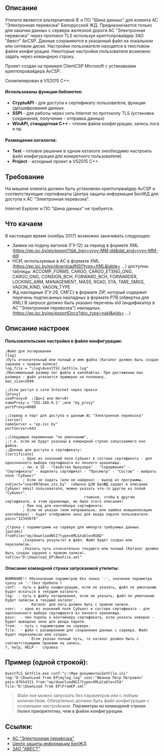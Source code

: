 ## Описание
Утилита является альтернативой IE и ПО "Шина данных" для клиента АС "Электронная перевозка" Белорусской ЖД. 
Предназначается только для закачки данных с сервера железной дороги АС "Электронная перевозка" 
через протокол TLS используя криптопровайдер ЗАО "Авест" AvCSP.
Данные сохраняются в указанный файл на локальном или сетевом диске. Настройки пользователя 
находятся в текстовом файле конфигурации. Некоторые настройки пользователя возможно задать 
через командную строку.

Проект создан на примере ClientCSP Microsoft с установками криптопровайдера AvCSP.

Скомпилирован в VS2015 C++.

#### Использованы функции библиотек: 
- **CryptoAPI** - для доступа к сертификату пользователя, функции (де)шифрования данных.
- **SSPI** - для работы через сеть Internet по протоколу TLS (установка соединения, получение - отправка данных)
- **WinAPI, стандартная C++**	- чтение файла конфигурации, запись лога и пр.

#### Размещение каталогов:
- **Test** - готовое решение в одном каталоге (необходимо настроить файл конфигурации для конкретного пользователя)
- **Project**  - исходный проект в VS2015 C++.

## Требование
На машине клиента должен быть установлен криптопрвайдер AvCSP и соответствующие сертификаты 
Центра защиты информации БелЖД для доступа к АС "Электронная перевозка".

Internet Explorer и ПО "Шина данных" не требуется.

## Что качаем
В настоящее время (ноябрь 2017) возможно закачивать следующее:
- Заявки на подачу вагонов (ГУ-12) за период в формате XML (https://ep.isc.by/ep/export?dat_bgn=yyyy-MM-dd&dat_end=yyyy-MM-dd)
- НСИ, используемые в АС в формате XML (https://ep.isc.by/ep/downloadNSI?type=XML&table= ...)
		доступны таблицы: ACCOMP_FORMS, CARGO, CARGO_ETSNG_GNG, CARGO_GNG, CONSIGN_BCH, FORWARD_BCH, FORWARDER, LOCKING_ARM,
		MANAGEMENT, MASS, ROAD, STA, TARE_SMGS, VAGON_KIND, VAGON_TYPE
- Жд накладные (ГУ-29, СМГС) в формате ZIP, который содержит перечень подписанных накладных в формате P7B (обвертка для XML)
		В запросе должно быть указано перечень eid (индификатор в АС "Электронная перевозка") накладных.
		(https://ep.isc.by/ep/exportDocs?doc_type=nakl&eids= ...)

## Описание настроек
#### Пользовательские настройки в файле конфигурации:
``` 
;Файл для логирования
[log]
;Путь относительный или полный и имя файла (Каталог должен быть создан заранее с правом записи)	
log_file = "\log\AvestTSC_GetFile.log"
;Максимальный размер лог файла в килобайтах. При достижении max размера - файл усекается примерно на половину.
max_size=2048

;;Если доступ к сети Internet через прокси
[proxy]
useProxy=0	;(Да=1 или Нет=0)
nameProxy = "192.168.0.1" ;или "my_proxy"
portProxy=8080

;;Сервер и порт для доступа к данным АС "Электронная перевозка"
[server]
nameServer = "ep.isc.by"
portServer=443

;;Следующие переменные "по умолчанию", 
;;т.е. если не будут указаны в командной строке запускаемого exe файла.
;;Данные для доступа к сертификату:
[certificate]
		; Одно из значений поля Субъект в составе сертификата - для однозначного выбора сертификата из личного хранилища.
		; см. в IE - "Свойства браузера" - "Содержание" - "Сертификаты" - выделить сертификат - "Просмотр" - "Состав" - выбрать поле "Субъект"
		; Если не задать (или не найдено) - выход из программы.
subject="user007@oao_zzz.by"  (обычно ЦЗИ БелЖД задает в описании Субъект email пользователя, можно указать что-то другое из полей "Субъект",
									главное, чтобы в другом сертификате, в этом хранилище, не было этого описания) 
		; Пин код для контейнера сертификата. 
		; Если не указан (или неправильно, или ошибка инициализации контейнера) - будет отображено окно для ввода пароля пользователя. 
pass="12345678"

;Строка с параметрами на сервере для импорта требуемых данных. 
[params]
fromFile="ep/downloadNSI?type=XML&table=ROAD"
		;Сохранить результат в файл. Файл будет создан или перезаписан. 
		;Указать путь относительно текущего или полный (Каталог должен быть создан заранее с правом записи).
toFile="D:\Download_EP\NewFile.xml"
```

#### Описание командной строки запускаемой утилиты:
```
ВНИМАНИЕ!! Обозначение параметров без знака '-', значение параметра сразу за ':'(без пробела )
conf: - путь к файлу конфигурации, если не указать, файл по умолчанию будет искаться в текущем каталоге.
log:  - путь к файлу логирования, если не указать, файл по умолчанию будет записан в текущий каталог.
			Каталог для лога должен быть с правом записи.
user:  - одно из значений поля Субъект в составе сертификата - для однозначного выбора сертификата из личного хранилища.
pass:  - пин пароль к контейнеру сертификата, если указать неверно - будет выведено окно для ввода пароля.
from:  - путь с параметрами на сервере.
file:  - файл с расширением для сохранения данных с сервера. Файл будет перезаписан или создан.
      		Если указан полный путь, то каталог должен быть с соответствующими правами на запись.
?, help, HELP -  справка 
```
## Пример (одной строкой):
```
AvestTLS_GetFile.exe conf:"c:\Мои документы\GetFile.ini" log:"D:\DownLoad from EP\mylog.log" user:"Иванов Петр Петрович" pass:87654321 from:"ep/downloadNSI?type=XML&table=STA" file:"D:\DownLoad from EP\FromEP.xml"
```
	
>Файл exe можно запускать без параметров или с любым количеством. 
>Обязательно должен быть файл конфигурации с основными настройками.
>**Параметры из командной строки более приоритетны, чем в файле конфигурации.**


## Ссылки:
- [АС "Электронная перевозка"](https://ep.isc.by)
- [Центр защиты информации БелЖД](http://www.isc.by/isc/index.do)
- [ЗАО "АВЕСТ"](http://avest.by)



